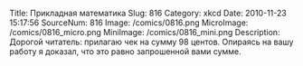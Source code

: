 Title: Прикладная математика 
Slug: 816 
Category: xkcd 
Date: 2010-11-23 15:17:56 
SourceNum: 816 
Image: /comics/0816.png 
MicroImage: /comics/0816_micro.png 
MiniImage: /comics/0816_mini.png 
Description: Дорогой читатель: прилагаю чек на сумму 98 центов. Опираясь на вашу работу я доказал, что это равно запрошенной вами сумме. 

